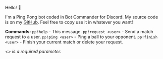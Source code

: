Hello! 👋

I'm a Ping Pong bot coded in Bot Commander for Discord. My source code is on my [GitHub](https://google.com). Feel free to copy use it in whatever you want!

**Commands:**
`pp!help` - This message.
`pp!request <user>` - Send a match request to a user.
`pp!ping <user>` - Ping a ball to your opponent.
`pp!finish <user>` - Finish your current match or delete your request.

*<> is a required parameter.*
